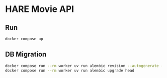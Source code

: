 # HARE Movie API

## Run

```bash
docker compose up
```

## DB Migration

```bash
docker compose run --rm worker uv run alembic revision --autogenerate -m "<migration_name>"
docker compose run --rm worker uv run alembic upgrade head
```
